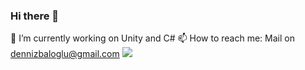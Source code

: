 ### Hi there 👋

<!--
**denizzbal/denizzbal** is a ✨ _special_ ✨ repository because its `README.md` (this file) appears on your GitHub profile.

Here are some ideas to get you started:

- 🔭 I’m currently working on Unity and C#
- 🌱 I’m currently learning ...
- 👯 I’m looking to collaborate on ...
- 🤔 I’m looking for help with ...
- 💬 Ask me about ...
- 📫 How to reach me: ...
- 😄 Pronouns: ...
- ⚡ Fun fact: ...
-->
🔭 I’m currently working on Unity and C#
📫 How to reach me: Mail on dennizbaloglu@gmail.com
<img src="https://github-readme-stats.vercel.app/api?username=denizzbal&&show_icons=true&title_color=ffffff&icon_color=bb2acf&text_color=daf7dc&bg_color=151515">
